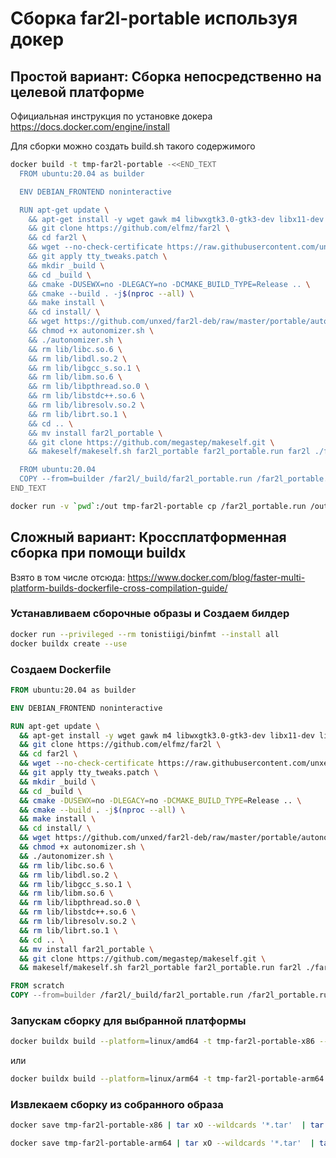 # Сборка far2l-portable используя докер

## Простой вариант: Сборка непосредственно на целевой платформе

Официальная инструкция по установке докера https://docs.docker.com/engine/install 

Для сборки можно создать build.sh такого содержимого
```sh
docker build -t tmp-far2l-portable -<<END_TEXT
  FROM ubuntu:20.04 as builder

  ENV DEBIAN_FRONTEND noninteractive

  RUN apt-get update \
    && apt-get install -y wget gawk m4 libwxgtk3.0-gtk3-dev libx11-dev libxi-dev libpcre3-dev libxerces-c-dev libspdlog-dev libuchardet-dev libssh-dev libssl-dev libsmbclient-dev libnfs-dev libneon27-dev libarchive-dev cmake g++ git patchelf \
    && git clone https://github.com/elfmz/far2l \
    && cd far2l \
    && wget --no-check-certificate https://raw.githubusercontent.com/unxed/far2l-deb/master/portable/tty_tweaks.patch \
    && git apply tty_tweaks.patch \
    && mkdir _build \
    && cd _build \
    && cmake -DUSEWX=no -DLEGACY=no -DCMAKE_BUILD_TYPE=Release .. \
    && cmake --build . -j$(nproc --all) \
    && make install \
    && cd install/ \
    && wget https://github.com/unxed/far2l-deb/raw/master/portable/autonomizer.sh \
    && chmod +x autonomizer.sh \
    && ./autonomizer.sh \
    && rm lib/libc.so.6 \
    && rm lib/libdl.so.2 \
    && rm lib/libgcc_s.so.1 \
    && rm lib/libm.so.6 \
    && rm lib/libpthread.so.0 \
    && rm lib/libstdc++.so.6 \
    && rm lib/libresolv.so.2 \
    && rm lib/librt.so.1 \
    && cd .. \
    && mv install far2l_portable \
    && git clone https://github.com/megastep/makeself.git \
    && makeself/makeself.sh far2l_portable far2l_portable.run far2l ./far2l

  FROM ubuntu:20.04
  COPY --from=builder /far2l/_build/far2l_portable.run /far2l_portable.run
END_TEXT

docker run -v `pwd`:/out tmp-far2l-portable cp /far2l_portable.run /out

```

## Сложный вариант: Кроссплатформенная сборка при помощи buildx
Взято в том числе отсюда: https://www.docker.com/blog/faster-multi-platform-builds-dockerfile-cross-compilation-guide/

### Устанавливаем сборочные образы и Создаем билдер
```sh
docker run --privileged --rm tonistiigi/binfmt --install all
docker buildx create --use
```

### Создаем Dockerfile
```Dockerfile
FROM ubuntu:20.04 as builder

ENV DEBIAN_FRONTEND noninteractive

RUN apt-get update \
  && apt-get install -y wget gawk m4 libwxgtk3.0-gtk3-dev libx11-dev libxi-dev libpcre3-dev libxerces-c-dev libspdlog-dev libuchardet-dev libssh-dev libssl-dev libsmbclient-dev libnfs-dev libneon27-dev libarchive-dev cmake g++ git patchelf \
  && git clone https://github.com/elfmz/far2l \
  && cd far2l \
  && wget --no-check-certificate https://raw.githubusercontent.com/unxed/far2l-deb/master/portable/tty_tweaks.patch \
  && git apply tty_tweaks.patch \
  && mkdir _build \
  && cd _build \
  && cmake -DUSEWX=no -DLEGACY=no -DCMAKE_BUILD_TYPE=Release .. \
  && cmake --build . -j$(nproc --all) \
  && make install \
  && cd install/ \
  && wget https://github.com/unxed/far2l-deb/raw/master/portable/autonomizer.sh \
  && chmod +x autonomizer.sh \
  && ./autonomizer.sh \
  && rm lib/libc.so.6 \
  && rm lib/libdl.so.2 \
  && rm lib/libgcc_s.so.1 \
  && rm lib/libm.so.6 \
  && rm lib/libpthread.so.0 \
  && rm lib/libstdc++.so.6 \
  && rm lib/libresolv.so.2 \
  && rm lib/librt.so.1 \
  && cd .. \
  && mv install far2l_portable \
  && git clone https://github.com/megastep/makeself.git \
  && makeself/makeself.sh far2l_portable far2l_portable.run far2l ./far2l

FROM scratch
COPY --from=builder /far2l/_build/far2l_portable.run /far2l_portable.run
```

### Запускам сборку для выбранной платформы
```sh
docker buildx build --platform=linux/amd64 -t tmp-far2l-portable-x86 --load . 
```
или

```sh
docker buildx build --platform=linux/arm64 -t tmp-far2l-portable-arm64 --load . 
```

### Извлекаем сборку из собранного образа
```sh
docker save tmp-far2l-portable-x86 | tar xO --wildcards '*.tar'  | tar xv far2l_portable.run
```

```sh
docker save tmp-far2l-portable-arm64 | tar xO --wildcards '*.tar'  | tar xv far2l_portable.run
```

